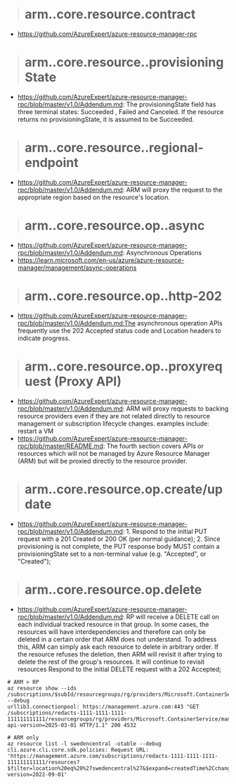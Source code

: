 > # arm..core.resource.contract

- https://github.com/AzureExpert/azure-resource-manager-rpc

> # arm..core.resource..provisioningState
- https://github.com/AzureExpert/azure-resource-manager-rpc/blob/master/v1.0/Addendum.md: The provisioningState field has three terminal states: Succeeded , Failed and Canceled. If the resource returns no provisioningState, it is assumed to be Succeeded.

> # arm..core.resource..regional-endpoint
- https://github.com/AzureExpert/azure-resource-manager-rpc/blob/master/v1.0/Addendum.md: ARM will proxy the request to the appropriate region based on the resource's location.
  
> # arm..core.resource.op..async
- https://github.com/AzureExpert/azure-resource-manager-rpc/blob/master/v1.0/Addendum.md: Asynchronous Operations
- https://learn.microsoft.com/en-us/azure/azure-resource-manager/management/async-operations

> # arm..core.resource.op..http-202
- https://github.com/AzureExpert/azure-resource-manager-rpc/blob/master/v1.0/Addendum.md:The asynchronous operation APIs frequently use the 202 Accepted status code and Location headers to indicate progress.

> # arm..core.resource.op..proxyrequest (Proxy API)
- https://github.com/AzureExpert/azure-resource-manager-rpc/blob/master/v1.0/Addendum.md: ARM will proxy requests to backing resource providers even if they are not related directly to resource management or subscription lifecycle changes. examples include: restart a VM
- https://github.com/AzureExpert/azure-resource-manager-rpc/blob/master/README.md: The fourth section covers APIs or resources which will not be managed by Azure Resource Manager (ARM) but will be proxied directly to the resource provider. 
  
> # arm..core.resource.op.create/update
- https://github.com/AzureExpert/azure-resource-manager-rpc/blob/master/v1.0/Addendum.md: 1. Respond to the initial PUT request with a 201 Created or 200 OK (per normal guidance); 2. Since provisioning is not complete, the PUT response body MUST contain a provisioningState set to a non-terminal value (e.g. "Accepted", or "Created");

> # arm..core.resource.op.delete
- https://github.com/AzureExpert/azure-resource-manager-rpc/blob/master/v1.0/Addendum.md: RP will receive a DELETE call on each individual tracked resource in that group. In some cases, the resources will have interdependencies and therefore can only be deleted in a certain order that ARM does not understand. To address this, ARM can simply ask each resource to delete in arbitrary order. If the resource refuses the deletion, then ARM will revisit it after trying to delete the rest of the group's resources. It will continue to revisit resources
Respond to the initial DELETE request with a 202 Accepted;
```
# ARM > RP
az resource show --ids /subscriptions/$subId/resourcegroups/rg/providers/Microsoft.ContainerService/managedClusters/aks --debug
urllib3.connectionpool: https://management.azure.com:443 "GET /subscriptions/redacts-1111-1111-1111-111111111111/resourcegroups/rg/providers/Microsoft.ContainerService/managedClusters/aks?api-version=2025-03-01 HTTP/1.1" 200 4532

# ARM only
az resource list -l swedencentral -otable --debug
cli.azure.cli.core.sdk.policies: Request URL: 'https://management.azure.com/subscriptions/redacts-1111-1111-1111-111111111111/resources?$filter=location%20eq%20%27swedencentral%27&$expand=createdTime%2CchangedTime%2CprovisioningState&api-version=2022-09-01'
```
